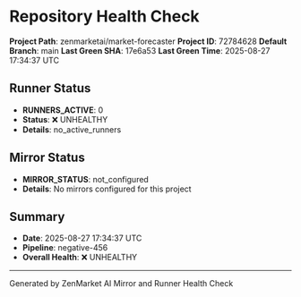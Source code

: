 # Repository Health Check
**Project Path**: zenmarketai/market-forecaster
**Project ID**: 72784628
**Default Branch**: main
**Last Green SHA**: 17e6a53
**Last Green Time**: 2025-08-27 17:34:37 UTC

## Runner Status
- **RUNNERS_ACTIVE**: 0
- **Status**: ❌ UNHEALTHY
- **Details**: no_active_runners

## Mirror Status  
- **MIRROR_STATUS**: not_configured
- **Details**: No mirrors configured for this project

## Summary
- **Date**: 2025-08-27 17:34:37 UTC
- **Pipeline**: negative-456
- **Overall Health**: ❌ UNHEALTHY

---
Generated by ZenMarket AI Mirror and Runner Health Check

